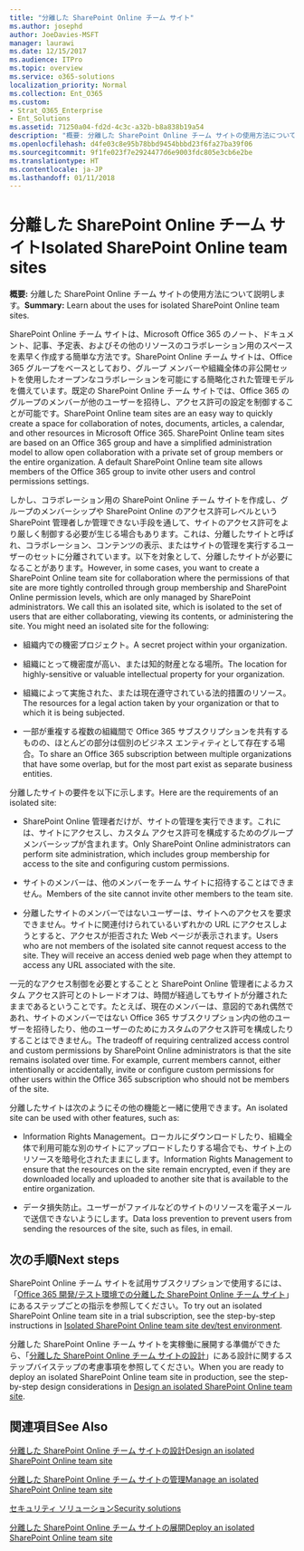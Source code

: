 ```yaml
---
title: "分離した SharePoint Online チーム サイト"
ms.author: josephd
author: JoeDavies-MSFT
manager: laurawi
ms.date: 12/15/2017
ms.audience: ITPro
ms.topic: overview
ms.service: o365-solutions
localization_priority: Normal
ms.collection: Ent_O365
ms.custom:
- Strat_O365_Enterprise
- Ent_Solutions
ms.assetid: 71250a04-fd2d-4c3c-a32b-b8a838b19a54
description: "概要: 分離した SharePoint Online チーム サイトの使用方法について説明します。"
ms.openlocfilehash: d4fe03c8e95b78bbd9454bbbd23f6fa27ba39f06
ms.sourcegitcommit: 9f1fe023f7e2924477d6e9003fdc805e3cb6e2be
ms.translationtype: HT
ms.contentlocale: ja-JP
ms.lasthandoff: 01/11/2018
---
```

# <a name="isolated-sharepoint-online-team-sites"></a><span data-ttu-id="96465-103">分離した SharePoint Online チーム サイト</span><span class="sxs-lookup"><span data-stu-id="96465-103">Isolated SharePoint Online team sites</span></span>

 <span data-ttu-id="96465-104">**概要:** 分離した SharePoint Online チーム サイトの使用方法について説明します。</span><span class="sxs-lookup"><span data-stu-id="96465-104">**Summary:** Learn about the uses for isolated SharePoint Online team sites.</span></span>
  
<span data-ttu-id="96465-p101">SharePoint Online チーム サイトは、Microsoft Office 365 のノート、ドキュメント、記事、予定表、およびその他のリソースのコラボレーション用のスペースを素早く作成する簡単な方法です。SharePoint Online チーム サイトは、Office 365 グループをベースとしており、グループ メンバーや組織全体の非公開セットを使用したオープンなコラボレーションを可能にする簡略化された管理モデルを備えています。既定の SharePoint Online チーム サイトでは、Office 365 のグループのメンバーが他のユーザーを招待し、アクセス許可の設定を制御することが可能です。</span><span class="sxs-lookup"><span data-stu-id="96465-p101">SharePoint Online team sites are an easy way to quickly create a space for collaboration of notes, documents, articles, a calendar, and other resources in Microsoft Office 365. SharePoint Online team sites are based on an Office 365 group and have a simplified administration model to allow open collaboration with a private set of group members or the entire organization. A default SharePoint Online team site allows members of the Office 365 group to invite other users and control permissions settings.</span></span>
  
<span data-ttu-id="96465-p102">しかし、コラボレーション用の SharePoint Online チーム サイトを作成し、グループのメンバーシップや SharePoint Online のアクセス許可レベルという SharePoint 管理者しか管理できない手段を通して、サイトのアクセス許可をより厳しく制御する必要が生じる場合もあります。これは、分離したサイトと呼ばれ、コラボレーション、コンテンツの表示、またはサイトの管理を実行するユーザーのセットに分離されています。以下を対象として、分離したサイトが必要になることがあります。</span><span class="sxs-lookup"><span data-stu-id="96465-p102">However, in some cases, you want to create a SharePoint Online team site for collaboration where the permissions of that site are more tightly controlled through group membership and SharePoint Online permission levels, which are only managed by SharePoint administrators. We call this an isolated site, which is isolated to the set of users that are either collaborating, viewing its contents, or administering the site. You might need an isolated site for the following:</span></span>
  
- <span data-ttu-id="96465-111">組織内での機密プロジェクト。</span><span class="sxs-lookup"><span data-stu-id="96465-111">A secret project within your organization.</span></span>
    
- <span data-ttu-id="96465-112">組織にとって機密度が高い、または知的財産となる場所。</span><span class="sxs-lookup"><span data-stu-id="96465-112">The location for highly-sensitive or valuable intellectual property for your organization.</span></span>
    
- <span data-ttu-id="96465-113">組織によって実施された、または現在遵守されている法的措置のリソース。</span><span class="sxs-lookup"><span data-stu-id="96465-113">The resources for a legal action taken by your organization or that to which it is being subjected.</span></span>
    
- <span data-ttu-id="96465-114">一部が重複する複数の組織間で Office 365 サブスクリプションを共有するものの、ほとんどの部分は個別のビジネス エンティティとして存在する場合。</span><span class="sxs-lookup"><span data-stu-id="96465-114">To share an Office 365 subscription between multiple organizations that have some overlap, but for the most part exist as separate business entities.</span></span>
    
<span data-ttu-id="96465-115">分離したサイトの要件を以下に示します。</span><span class="sxs-lookup"><span data-stu-id="96465-115">Here are the requirements of an isolated site:</span></span>
  
- <span data-ttu-id="96465-116">SharePoint Online 管理者だけが、サイトの管理を実行できます。これには、サイトにアクセスし、カスタム アクセス許可を構成するためのグループ メンバーシップが含まれます。</span><span class="sxs-lookup"><span data-stu-id="96465-116">Only SharePoint Online administrators can perform site administration, which includes group membership for access to the site and configuring custom permissions.</span></span>
    
- <span data-ttu-id="96465-117">サイトのメンバーは、他のメンバーをチーム サイトに招待することはできません。</span><span class="sxs-lookup"><span data-stu-id="96465-117">Members of the site cannot invite other members to the team site.</span></span>
    
- <span data-ttu-id="96465-p103">分離したサイトのメンバーではないユーザーは、サイトへのアクセスを要求できません。サイトに関連付けられているいずれかの URL にアクセスしようとすると、アクセスが拒否された Web ページが表示されます。</span><span class="sxs-lookup"><span data-stu-id="96465-p103">Users who are not members of the isolated site cannot request access to the site. They will receive an access denied web page when they attempt to access any URL associated with the site.</span></span>
    
<span data-ttu-id="96465-p104">一元的なアクセス制御を必要とすることと SharePoint Online 管理者によるカスタム アクセス許可とのトレードオフは、時間が経過してもサイトが分離されたままであるということです。たとえば、現在のメンバーは、意図的であれ偶然であれ、サイトのメンバーではない Office 365 サブスクリプション内の他のユーザーを招待したり、他のユーザーのためにカスタムのアクセス許可を構成したりすることはできません。</span><span class="sxs-lookup"><span data-stu-id="96465-p104">The tradeoff of requiring centralized access control and custom permissions by SharePoint Online administrators is that the site remains isolated over time. For example, current members cannot, either intentionally or accidentally, invite or configure custom permissions for other users within the Office 365 subscription who should not be members of the site.</span></span>
  
<span data-ttu-id="96465-122">分離したサイトは次のようにその他の機能と一緒に使用できます。</span><span class="sxs-lookup"><span data-stu-id="96465-122">An isolated site can be used with other features, such as:</span></span>
  
- <span data-ttu-id="96465-123">Information Rights Management。ローカルにダウンロードしたり、組織全体で利用可能な別のサイトにアップロードしたりする場合でも、サイト上のリソースを暗号化されたままにします。</span><span class="sxs-lookup"><span data-stu-id="96465-123">Information Rights Management to ensure that the resources on the site remain encrypted, even if they are downloaded locally and uploaded to another site that is available to the entire organization.</span></span>
    
- <span data-ttu-id="96465-124">データ損失防止。ユーザーがファイルなどのサイトのリソースを電子メールで送信できないようにします。</span><span class="sxs-lookup"><span data-stu-id="96465-124">Data loss prevention to prevent users from sending the resources of the site, such as files, in email.</span></span>
    
## <a name="next-steps"></a><span data-ttu-id="96465-125">次の手順</span><span class="sxs-lookup"><span data-stu-id="96465-125">Next steps</span></span>

<span data-ttu-id="96465-126">SharePoint Online チーム サイトを試用サブスクリプションで使用するには、「[Office 365 開発/テスト環境での分離した SharePoint Online チーム サイト](isolated-sharepoint-online-team-site-dev-test-environment.md)」にあるステップごとの指示を参照してください。</span><span class="sxs-lookup"><span data-stu-id="96465-126">To try out an isolated SharePoint Online team site in a trial subscription, see the step-by-step instructions in [Isolated SharePoint Online team site dev/test environment](isolated-sharepoint-online-team-site-dev-test-environment.md).</span></span>
  
<span data-ttu-id="96465-127">分離した SharePoint Online チーム サイトを実稼働に展開する準備ができたら、「[分離した SharePoint Online チーム サイトの設計](design-an-isolated-sharepoint-online-team-site.md)」にある設計に関するステップバイステップの考慮事項を参照してください。</span><span class="sxs-lookup"><span data-stu-id="96465-127">When you are ready to deploy an isolated SharePoint Online team site in production, see the step-by-step design considerations in [Design an isolated SharePoint Online team site](design-an-isolated-sharepoint-online-team-site.md).</span></span>
  
## <a name="see-also"></a><span data-ttu-id="96465-128">関連項目</span><span class="sxs-lookup"><span data-stu-id="96465-128">See Also</span></span>

[<span data-ttu-id="96465-129">分離した SharePoint Online チーム サイトの設計</span><span class="sxs-lookup"><span data-stu-id="96465-129">Design an isolated SharePoint Online team site</span></span>](design-an-isolated-sharepoint-online-team-site.md)
  
[<span data-ttu-id="96465-130">分離した SharePoint Online チーム サイトの管理</span><span class="sxs-lookup"><span data-stu-id="96465-130">Manage an isolated SharePoint Online team site</span></span>](manage-an-isolated-sharepoint-online-team-site.md)
  
[<span data-ttu-id="96465-131">セキュリティ ソリューション</span><span class="sxs-lookup"><span data-stu-id="96465-131">Security solutions</span></span>](security-solutions.md)

[<span data-ttu-id="96465-132">分離した SharePoint Online チーム サイトの展開</span><span class="sxs-lookup"><span data-stu-id="96465-132">Deploy an isolated SharePoint Online team site</span></span>](deploy-an-isolated-sharepoint-online-team-site.md)


